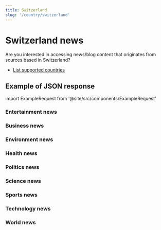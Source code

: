 ```yaml
---
title: Switzerland
slug: '/country/switzerland'
---
```


# Switzerland news

Are you interested in accessing news/blog content that originates from sources based in Switzerland?

- [List supported countries](/get-articles/countries)

## Example of JSON response

import ExampleRequest from '@site/src/components/ExampleRequest'

### Entertainment news
<ExampleRequest url="https://api.apitube.io/v1/news/articles?limit=2&category=news/Arts_and_Entertainment&country=ch"></ExampleRequest>

### Business news
<ExampleRequest url="https://api.apitube.io/v1/news/articles?limit=2&category=news/Business&country=ch"></ExampleRequest>

### Environment news
<ExampleRequest url="https://api.apitube.io/v1/news/articles?limit=2&category=news/Environment&country=ch"></ExampleRequest>

### Health news
<ExampleRequest url="https://api.apitube.io/v1/news/articles?limit=2&category=news/Health&country=ch"></ExampleRequest>

### Politics news
<ExampleRequest url="https://api.apitube.io/v1/news/articles?limit=2&category=news/Politics&country=ch"></ExampleRequest>

### Science news
<ExampleRequest url="https://api.apitube.io/v1/news/articles?limit=2&category=news/Science&country=ch"></ExampleRequest>

### Sports news
<ExampleRequest url="https://api.apitube.io/v1/news/articles?limit=2&category=news/Sports&country=ch"></ExampleRequest>

### Technology news
<ExampleRequest url="https://api.apitube.io/v1/news/articles?limit=2&category=news/Technology&country=ch"></ExampleRequest>

### World news
<ExampleRequest url="https://api.apitube.io/v1/news/articles?limit=2&category=news/World&country=ch"></ExampleRequest>
